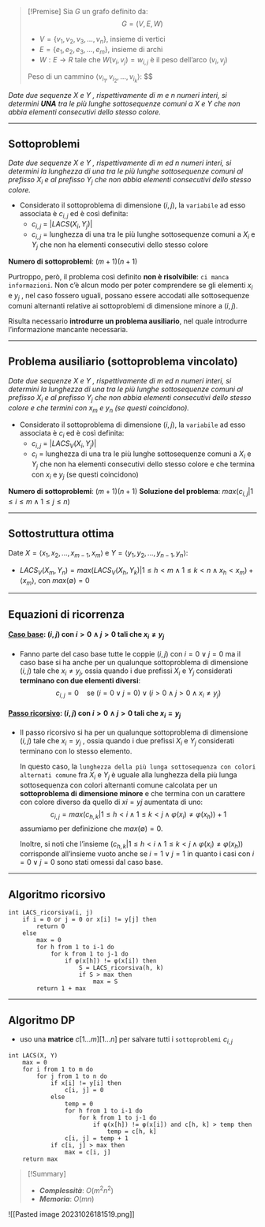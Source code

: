 >[!Premise]
>Sia $G$ un grafo definito da:
>$$G = (V, E, W)$$
>- $V = \{v_1, v_2, v_3, …, v_n\}$, insieme di vertici
>- $E = \{e_1, e_2, e_3, …, e_m\}$, insieme di archi
>- $W : E \rightarrow R$ tale che $W(v_i ,v_j) = w_{i,j}$ è il peso dell’arco $(v_i ,v_j)$
>
>Peso di un cammino $⟨v_{i_1}, v_{i_2}, ..., v_{i_k}⟩$:
>$$



*Date due sequenze $X$ e $Y$ , rispettivamente di $m$ e $n$ numeri interi, si determini **UNA** tra le più lunghe sottosequenze comuni a $X$ e $Y$ che non abbia elementi consecutivi dello stesso colore.*

---
## Sottoproblemi

*Date due sequenze $X$ e $Y$ , rispettivamente di $m$ ed $n$ numeri interi, si determini la lunghezza di una tra le più lunghe sottosequenze comuni al prefisso $X_i$ e al prefisso $Y_j$ che non abbia elementi consecutivi dello stesso colore.*

- Considerato il sottoproblema di dimensione $(i, j)$, la `variabile` ad esso associata è $c_{i, j}$ ed è così definita:
	- $c_{i, j}$ = $|LACS(X_i, Y_j)|$
	- $c_{i, j}$ = lunghezza di una tra le più lunghe sottosequenze comuni a $X_i$ e $Y_j$ che non ha elementi consecutivi dello stesso colore

**Numero di sottoproblemi**: $(m+1)(n+1)$

Purtroppo, però, il problema così definito **non è risolvibile**: `ci manca informazioni`.
Non c’è alcun modo per poter comprendere se gli elementi $x_i$ e $y_j$ , nel caso fossero uguali, possano essere accodati alle sottosequenze comuni alternanti relative ai sottoproblemi di dimensione minore a $(i, j)$.

Risulta necessario **introdurre un problema ausiliario**, nel quale introdurre l’informazione mancante necessaria.

---
## Problema ausiliario (sottoproblema vincolato)

*Date due sequenze $X$ e $Y$ , rispettivamente di $m$ ed $n$ numeri interi, si determini la lunghezza di una tra le più lunghe sottosequenze comuni al prefisso $X_i$ e al prefisso $Y_j$ che non abbia elementi consecutivi dello stesso colore e che termini con $x_m$ e $y_n$ (se questi coincidono).* 

- Considerato il sottoproblema di dimensione $(i, j)$, la `variabile` ad esso associata è $c_i$ ed è così definita:
	- $c_{i, j}$ = $|LACS_V(X_i, Y_j)|$
	- $c_{i}$ = lunghezza di una tra le più lunghe sottosequenze comuni a $X_i$ e $Y_j$ che non ha elementi consecutivi dello stesso colore e che termina con $x_i$ e $y_j$ (se questi coincidono)

**Numero di sottoproblemi**: $(m+1)(n+1)$
**Soluzione del problema**: $max({c_{i, j} | 1 \leq i \leq m \land 1 \leq j \leq n})$

---
## Sottostruttura ottima

Date $X=⟨x_1, x_2, …, x_{m-1}, x_m⟩$ e $Y=⟨y_1, y_2, …, y_{n-1}, y_n⟩$:

- $LACS_V(X_m, Y_n) = max({LACS_V(X_h, Y_k) | 1 \leq h < m \land 1 \leq k < n \land x_h < x_m}) + ⟨x_m⟩$, con $max(∅) = 0$

---
## Equazioni di ricorrenza
#### <u>**Caso base**</u>: $(i, j)$ con $i > 0 \land j > 0$ tali che $x_i \neq y_j$
- Fanno parte del caso base tutte le coppie $(i, j)$ con $i = 0 \lor j = 0$ ma il caso base si ha anche per un qualunque sottoproblema di dimensione $(i, j)$ tale che $x_i \neq y_j$, ossia quando i due prefissi $X_i$ e $Y_j$ considerati **terminano con due elementi diversi**:
$$ c_{i, j} = 0 \quad\text{se } (i = 0 \lor j = 0) \lor (i > 0 \land j > 0 \land x_i \neq y_j)$$

#### <u>**Passo ricorsivo**</u>: $(i, j)$ con $i > 0 \land j > 0$ tali che $x_i = y_j$
- Il passo ricorsivo si ha per un qualunque sottoproblema di dimensione $(i, j)$ tale che $x_i = y_j$ , ossia quando i due prefissi $X_i$ e $Y_j$ considerati terminano con lo stesso elemento.

	In questo caso, la `lunghezza della più lunga sottosequenza con colori alternati comune` fra $X_i$ e $Y_j$ è uguale alla lunghezza della più lunga sottosequenza con colori alternanti comune calcolata per un **sottoproblema di dimensione minore** e che termina con un carattere con colore diverso da quello di $xi = yj$ aumentata di uno:
	$$c_{i, j} = max({c_{h, k} | 1 \leq h < i \land 1 \leq k < j \land φ(x_i) \neq φ(x_h)}) + 1$$
	assumiamo per definizione che $max(∅) = 0$.
	
	Inoltre, si noti che l’insieme $({c_{h, k} | 1 \leq h < i \land 1 \leq k < j \land φ(x_i) \neq φ(x_h)})$ corrisponde all’insieme vuoto anche se $i = 1 \lor j = 1$ in quanto i casi con $i = 0 \lor j = 0$ sono stati omessi dal caso base.

---
## Algoritmo ricorsivo

``` Pseudocodice TI:"LACS_ricorsiva" "FOLD"
int LACS_ricorsiva(i, j)
	if i = 0 or j = 0 or x[i] != y[j] then
		return 0
	else
		max = 0
		for h from 1 to i-1 do
			for k from 1 to j-1 do
				if φ(x[h]) != φ(x[i]) then 
					S = LACS_ricorsiva(h, k)
					if S > max then
						max = S
		return 1 + max
```

---
## Algoritmo DP

- uso una **matrice** $c[1...m][1...n]$ per salvare tutti i `sottoproblemi` $c_{i,j}$

``` Pseudocodice TI:"LACS" "FOLD"
int LACS(X, Y) 
	max = 0
	for i from 1 to m do 
		for j from 1 to n do
			if x[i] != y[i] then
				c[i, j] = 0
			else
				temp = 0
				for h from 1 to i-1 do
					for k from 1 to j-1 do
						if φ(x[h]) != φ(x[i]) and c[h, k] > temp then
							temp = c[h, k]
				c[i, j] = temp + 1
			if c[i, j] > max then
				max = c[i, j]
	return max
```

> [!Summary]
> - ***Complessità***: $O(m^2n^2)$
> - ***Memoria***: $O(mn)$


![[Pasted image 20231026181519.png]]